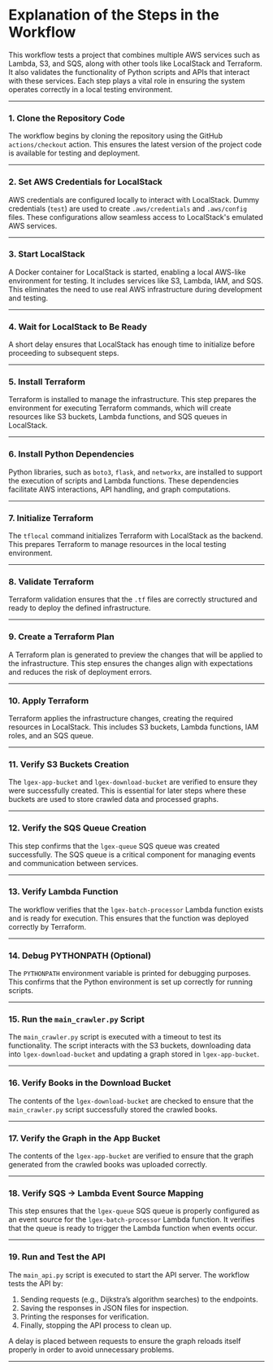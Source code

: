 # Explanation of the Steps in the Workflow

This workflow tests a project that combines multiple AWS services such as Lambda, S3, and SQS, along with other tools like LocalStack and Terraform. It also validates the functionality of Python scripts and APIs that interact with these services. Each step plays a vital role in ensuring the system operates correctly in a local testing environment.

---

### **1. Clone the Repository Code**
The workflow begins by cloning the repository using the GitHub `actions/checkout` action. This ensures the latest version of the project code is available for testing and deployment.

---

### **2. Set AWS Credentials for LocalStack**
AWS credentials are configured locally to interact with LocalStack. Dummy credentials (`test`) are used to create `.aws/credentials` and `.aws/config` files. These configurations allow seamless access to LocalStack's emulated AWS services.

---

### **3. Start LocalStack**
A Docker container for LocalStack is started, enabling a local AWS-like environment for testing. It includes services like S3, Lambda, IAM, and SQS. This eliminates the need to use real AWS infrastructure during development and testing.

---

### **4. Wait for LocalStack to Be Ready**
A short delay ensures that LocalStack has enough time to initialize before proceeding to subsequent steps.

---

### **5. Install Terraform**
Terraform is installed to manage the infrastructure. This step prepares the environment for executing Terraform commands, which will create resources like S3 buckets, Lambda functions, and SQS queues in LocalStack.

---

### **6. Install Python Dependencies**
Python libraries, such as `boto3`, `flask`, and `networkx`, are installed to support the execution of scripts and Lambda functions. These dependencies facilitate AWS interactions, API handling, and graph computations.

---

### **7. Initialize Terraform**
The `tflocal` command initializes Terraform with LocalStack as the backend. This prepares Terraform to manage resources in the local testing environment.

---

### **8. Validate Terraform**
Terraform validation ensures that the `.tf` files are correctly structured and ready to deploy the defined infrastructure.

---

### **9. Create a Terraform Plan**
A Terraform plan is generated to preview the changes that will be applied to the infrastructure. This step ensures the changes align with expectations and reduces the risk of deployment errors.

---

### **10. Apply Terraform**
Terraform applies the infrastructure changes, creating the required resources in LocalStack. This includes S3 buckets, Lambda functions, IAM roles, and an SQS queue.

---

### **11. Verify S3 Buckets Creation**
The `lgex-app-bucket` and `lgex-download-bucket` are verified to ensure they were successfully created. This is essential for later steps where these buckets are used to store crawled data and processed graphs.

---

### **12. Verify the SQS Queue Creation**
This step confirms that the `lgex-queue` SQS queue was created successfully. The SQS queue is a critical component for managing events and communication between services.

---

### **13. Verify Lambda Function**
The workflow verifies that the `lgex-batch-processor` Lambda function exists and is ready for execution. This ensures that the function was deployed correctly by Terraform.

---

### **14. Debug PYTHONPATH (Optional)**
The `PYTHONPATH` environment variable is printed for debugging purposes. This confirms that the Python environment is set up correctly for running scripts.

---

### **15. Run the `main_crawler.py` Script**
The `main_crawler.py` script is executed with a timeout to test its functionality. The script interacts with the S3 buckets, downloading data into `lgex-download-bucket` and updating a graph stored in `lgex-app-bucket`.

---

### **16. Verify Books in the Download Bucket**
The contents of the `lgex-download-bucket` are checked to ensure that the `main_crawler.py` script successfully stored the crawled books.

---

### **17. Verify the Graph in the App Bucket**
The contents of the `lgex-app-bucket` are verified to ensure that the graph generated from the crawled books was uploaded correctly.

---

### **18. Verify SQS -> Lambda Event Source Mapping**
This step ensures that the `lgex-queue` SQS queue is properly configured as an event source for the `lgex-batch-processor` Lambda function. It verifies that the queue is ready to trigger the Lambda function when events occur.

---

### **19. Run and Test the API**
The `main_api.py` script is executed to start the API server. The workflow tests the API by:
1. Sending requests (e.g., Dijkstra’s algorithm searches) to the endpoints.
2. Saving the responses in JSON files for inspection.
3. Printing the responses for verification.
4. Finally, stopping the API process to clean up.

A delay is placed between requests to ensure the graph reloads itself properly in order to avoid unnecessary problems.

---
